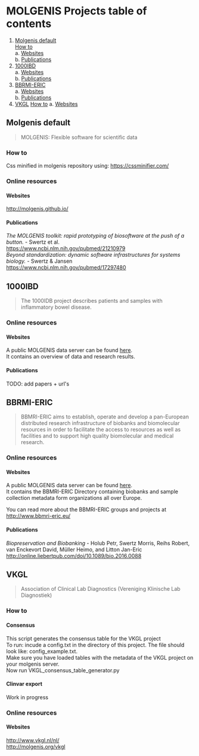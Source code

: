 # MOLGENIS Projects table of contents
1. [Molgenis default](#molgenis-default)  
  [How to](#how-to)  
  a. [Websites](#websites)  
  b. [Publications](#publications)
2. [1000IBD](#1000ibd)  
  a. [Websites](#websites-1)  
  b. [Publications](#publications-1)
3. [BBRMI-ERIC](#bbrmi-eric)  
  a. [Websites](#websites-2)  
  b. [Publications](#publications-2)
4. [VKGL](#vkgl) 
  [How to](#how-to) 
  a. [Websites](#websites-2)   

## Molgenis default
> MOLGENIS: Flexible software for scientific data

### How to
Css minified in molgenis repository using: https://cssminifier.com/

### Online resources
#### Websites
http://molgenis.github.io/

#### Publications
*The MOLGENIS toolkit: rapid prototyping of biosoftware at the push of a button.* - Swertz et al.  
https://www.ncbi.nlm.nih.gov/pubmed/21210979  
*Beyond standardization: dynamic software infrastructures for systems biology.* - Swertz & Jansen  
https://www.ncbi.nlm.nih.gov/pubmed/17297480

## 1000IBD
> The 1000IDB project describes patients and samples with inflammatory bowel disease. 

### Online resources
#### Websites
A public MOLGENIS data server can be found [here](https://1000ibd.com).  
It contains an overview of data and research results.

#### Publications 
TODO: add papers + url's

## BBRMI-ERIC
> BBMRI-ERIC aims to establish, operate and develop a pan-European distributed research infrastructure of biobanks and biomolecular resources in order to facilitate the access to resources as well as facilities and to support high quality biomolecular and medical research.

### Online resources
#### Websites
A public MOLGENIS data server can be found [here](https://directory.bbmri-eric.eu).  
It contains the BBMRI-ERIC Directory containing biobanks and sample collection metadata form organizations all over Europe.

You can read more about the BBMRI-ERIC groups and projects at http://www.bbmri-eric.eu/

#### Publications
*Biopreservation and Biobanking* - Holub Petr, Swertz Morris, Reihs Robert, van Enckevort David, Müller Heimo, and Litton Jan-Eric  
http://online.liebertpub.com/doi/10.1089/bio.2016.0088

## VKGL
> Association of Clinical Lab Diagnostics (Vereniging Klinische Lab Diagnostiek)

### How to
#### Consensus
This script generates the consensus table for the VKGL project  
To run: incude a config.txt in the directory of this project. The file should look like: config_example.txt.  
Make sure you have loaded tables with the metadata of the VKGL project on your molgenis server.  
Now run VKGL_consensus_table_generator.py

#### Clinvar export
Work in progress

### Online resources
#### Websites
http://www.vkgl.nl/nl/  
http://molgenis.org/vkgl